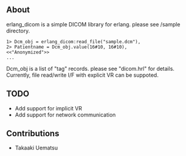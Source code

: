 ## About

erlang_dicom is a simple DICOM library for erlang.
please see /sample directory.

	1> Dcm_obj = erlang_dicom:read_file("sample.dcm"),
	2> Patientname = Dcm_obj.value(16#10, 16#10),
	<<"Anonymized">>
	...

Dcm_obj is a list of "tag" records. please see "dicom.hrl" for details.
Currently, file read/write I/F with explicit VR can be suppoted.

## TODO

 * Add support for implicit VR
 * Add support for network communication

## Contributions

* Takaaki Uematsu
